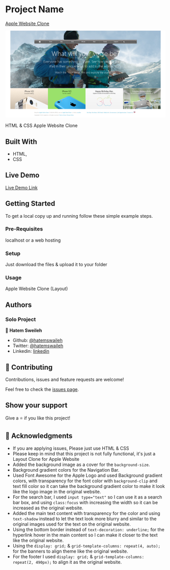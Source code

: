 # Project Name

[Apple Website Clone](https://web.archive.org/web/20140301004610/http://www.apple.com/)

![screenshot](./screenshot.png)

HTML & CSS Apple Website Clone

## Built With

- HTML,
- CSS

## Live Demo

[Live Demo Link](https://rawcdn.githack.com/hatemswaileh/Apple-Website-Clone/37249c2ac14f73731568f6231fb9c4774cfacbcb/index.html)

## Getting Started

To get a local copy up and running follow these simple example steps.

### Pre-Requisites

localhost or a web hosting

### Setup

Just download the files & upload it to your folder

### Usage

Apple Website Clone (Layout)

## Authors

### Solo Project
👤 **Hatem Sweileh**

- Github: [@hatemswaileh](https://github.com/hatemswaileh/)
- Twitter: [@hatemswaileh](https://twitter.com/hatemswaileh)
- Linkedin: [linkedin](https://www.linkedin.com/in/HatemSwaileh)

## 🤝 Contributing

Contributions, issues and feature requests are welcome!

Feel free to check the [issues page](issues/).

## Show your support

Give a ⭐️ if you like this project!

## 📝 Acknowledgments

- If you are applying issues, Please just use HTML & CSS
- Please keep in mind that this project is not fully functional, it's just a Layout Clone for Apple Website
- Added the background image as a cover for the `background-size`.
- Background gradient colors for the Navigation Bar.
- Used Font Awesome for the Apple Logo and used Background gradient colors, with transparency for the font color with `background-clip` and text fill color so it can take the background gradient color to make it look like the logo image in the original website.
- For the search bar, I used `input type="text"` so I can use it as a search bar box, and using `class:focus` with increasing the width so it can be increased as the original website.
- Added the main text content with transparency for the color and using `text-shadow` instead to let the text look more blurry and similar to the original images used for the text on the original website.
- Using the bottom border instead of `text-decoration: underline;` for the hyperlink hover in the main content so I can make it closer to the text like the original website.
- Using the `display: grid;` & `grid-template-columns: repeat(4, auto);` for the banners to align theme like the original website.
- For the footer I used `display: grid;` & `grid-template-columns: repeat(2, 490px);` to align it as the original website.

